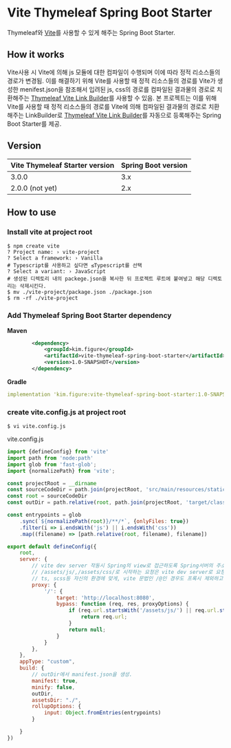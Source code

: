 # Vite Thymeleaf Spring Boot Starter
Thymeleaf와 [Vite](https://vitejs.dev)를 사용할 수 있게 해주는 Spring Boot Starter.

## How it works
Vite사용 시 Vite에 의해 js 모듈에 대한 컴파일이 수행되며 이에 따라 정적 리소스들의 경로가 변경됨.
이를 해결하기 위해 Vite를 사용할 때 정적 리소스들의 경로를 Vite가 생성한 menifest.json을 참조해서 입려된 js, css의 경로를 컴파일된 결과물의 경로로 치환해주는 [Thymeleaf Vite Link Builder](https://github.com/WalkerKim/thymeleaf-vite-linkbuilder)를 사용할 수 있음.
본 프로젝트는 이를 위해 Vite를 사용할 때 정적 리소스들의 경로를 Vite에 의해 컴파일된 결과물의 경로로 치환해주는 LinkBuilder로 [Thymeleaf Vite Link Builder](https://github.com/WalkerKim/thymeleaf-vite-linkbuilder)를 자동으로 등록해주는 Spring Boot Starter를 제공.

## Version
| Vite Thymeleaf Starter version | Spring Boot version |
|--------------------------------|---------------------|
| 3.0.0                          | 3.x                 |
| 2.0.0 (not yet)                | 2.x                 |


## How to use
### Install vite at project root
```shell
$ npm create vite
? Project name: › vite-project
? Select a framework: › Vanilla
# Typescript를 사용하고 싶다면 ≤Typescript를 선택
? Select a variant: › JavaScript
# 생성된 디렉토리 내의 packege.json을 복사한 뒤 프로젝트 루트에 붙여넣고 해당 디렉토리는 삭제시킨다.
$ mv ./vite-project/package.json ./package.json
$ rm -rf ./vite-project
```
### Add Thymeleaf Spring Boot Starter dependency
 
**Maven**
```xml
        <dependency>
            <groupId>kim.figure</groupId>
            <artifactId>vite-thymeleaf-spring-boot-starter</artifactId>
            <version>1.0-SNAPSHOT</version>
        </dependency>
```

**Gradle**
```yml
implementation 'kim.figure:vite-thymeleaf-spring-boot-starter:1.0-SNAPSHOT'
```
### create vite.config.js at project root

```shell
$ vi vite.config.js
```
vite.config.js
```js
import {defineConfig} from 'vite'
import path from 'node:path'
import glob from 'fast-glob';
import {normalizePath} from 'vite';

const projectRoot = __dirname
const sourceCodeDir = path.join(projectRoot, 'src/main/resources/static')
const root = sourceCodeDir
const outDir = path.relative(root, path.join(projectRoot, 'target/classes/static'))

const entrypoints = glob
    .sync(`${normalizePath(root)}/**/*`, {onlyFiles: true})
    .filter(i => i.endsWith('js') || i.endsWith('css'))
    .map((filename) => [path.relative(root, filename), filename])

export default defineConfig({
    root,
    server: {
        // vite dev server 작동시 Spring의 view로 접근하도록 Spring서버의 주소를 설정
        // /assets/js/,/assets/css/로 시작하는 요청은 vite dev server로 요청을 보내도록 설정
        // ts, scss등 자신의 환경에 맞게, vite 문법인 /@인 경우도 프록시 제외하고 vite dev서버를 거치도록 설정
        proxy: {
            '/': {
                target: 'http://localhost:8080',
                bypass: function (req, res, proxyOptions) {
                    if (req.url.startsWith('/assets/js/') || req.url.startsWith('/assets/css/') || req.url.startsWith('/@')) {
                        return req.url;
                    }
                    return null;
                }
            }
        },
    },
    appType: "custom",
    build: {
        // outDir에서 manifest.json을 생성.
        manifest: true,
        minify: false,
        outDir,
        assetsDir: "./",
        rollupOptions: {
            input: Object.fromEntries(entrypoints)
        }

    }
})
```

